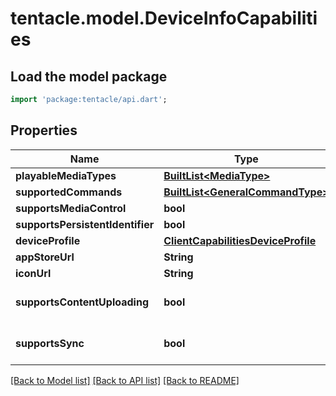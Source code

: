 # tentacle.model.DeviceInfoCapabilities

## Load the model package
```dart
import 'package:tentacle/api.dart';
```

## Properties
Name | Type | Description | Notes
------------ | ------------- | ------------- | -------------
**playableMediaTypes** | [**BuiltList&lt;MediaType&gt;**](MediaType.md) |  | [optional] 
**supportedCommands** | [**BuiltList&lt;GeneralCommandType&gt;**](GeneralCommandType.md) |  | [optional] 
**supportsMediaControl** | **bool** |  | [optional] 
**supportsPersistentIdentifier** | **bool** |  | [optional] 
**deviceProfile** | [**ClientCapabilitiesDeviceProfile**](ClientCapabilitiesDeviceProfile.md) |  | [optional] 
**appStoreUrl** | **String** |  | [optional] 
**iconUrl** | **String** |  | [optional] 
**supportsContentUploading** | **bool** |  | [optional] [default to false]
**supportsSync** | **bool** |  | [optional] [default to false]

[[Back to Model list]](../README.md#documentation-for-models) [[Back to API list]](../README.md#documentation-for-api-endpoints) [[Back to README]](../README.md)


